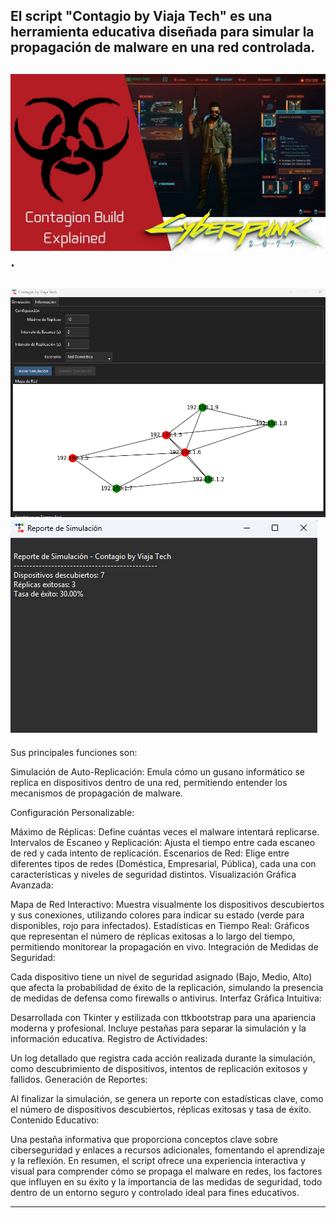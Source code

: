El script "Contagio by Viaja Tech" es una herramienta educativa diseñada para simular la propagación de malware en una red controlada. 
-----
![](https://github.com/viajatech/Contagio/blob/main/maxresdefault.jpg).
-----
![](https://github.com/viajatech/Contagio/blob/main/GUI%20CONTAGIO%20ALPHA.png)
![](https://github.com/viajatech/Contagio/blob/main/GUI%20REPORTE.png)
-----
Sus principales funciones son:

Simulación de Auto-Replicación: Emula cómo un gusano informático se replica en dispositivos dentro de una red, permitiendo entender los mecanismos de propagación de malware.

Configuración Personalizable:

Máximo de Réplicas: Define cuántas veces el malware intentará replicarse.
Intervalos de Escaneo y Replicación: Ajusta el tiempo entre cada escaneo de red y cada intento de replicación.
Escenarios de Red: Elige entre diferentes tipos de redes (Doméstica, Empresarial, Pública), cada una con características y niveles de seguridad distintos.
Visualización Gráfica Avanzada:

Mapa de Red Interactivo: Muestra visualmente los dispositivos descubiertos y sus conexiones, utilizando colores para indicar su estado (verde para disponibles, rojo para infectados).
Estadísticas en Tiempo Real: Gráficos que representan el número de réplicas exitosas a lo largo del tiempo, permitiendo monitorear la propagación en vivo.
Integración de Medidas de Seguridad:

Cada dispositivo tiene un nivel de seguridad asignado (Bajo, Medio, Alto) que afecta la probabilidad de éxito de la replicación, simulando la presencia de medidas de defensa como firewalls o antivirus.
Interfaz Gráfica Intuitiva:

Desarrollada con Tkinter y estilizada con ttkbootstrap para una apariencia moderna y profesional.
Incluye pestañas para separar la simulación y la información educativa.
Registro de Actividades:

Un log detallado que registra cada acción realizada durante la simulación, como descubrimiento de dispositivos, intentos de replicación exitosos y fallidos.
Generación de Reportes:

Al finalizar la simulación, se genera un reporte con estadísticas clave, como el número de dispositivos descubiertos, réplicas exitosas y tasa de éxito.
Contenido Educativo:

Una pestaña informativa que proporciona conceptos clave sobre ciberseguridad y enlaces a recursos adicionales, fomentando el aprendizaje y la reflexión.
En resumen, el script ofrece una experiencia interactiva y visual para comprender cómo se propaga el malware en redes, los factores que influyen en su éxito y la importancia de las medidas de seguridad, todo dentro de un entorno seguro y controlado ideal para fines educativos.

------
